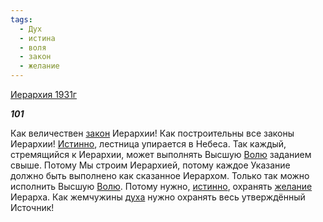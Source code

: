 ```yaml
---
tags:
  - Дух
  - истина
  - воля
  - закон
  - желание
---
```

[Иерархия 1931г](https://127.0.0.1:4002/agni/1931)

___101___

Как величествен [закон](../../../tags/#закон) Иерархии! Как построительны все законы Иерархии! [Истинно](../../../tags/#истина), лестница упирается в Небеса. Так каждый, стремящийся к Иерархии, может выполнять Высшую [Волю](../../../tags/#воля) заданием свыше. Потому Мы строим Иерархией, потому каждое Указание должно быть выполнено как сказанное Иерархом. Только так можно исполнить Высшую [Волю](../../../tags/#воля). Потому нужно, [истинно](../../../tags/#истина), охранять [желание](../../../tags/#желание) Иерарха. Как жемчужины [духа](../../../tags/#Дух) нужно охранять весь утверждённый Источник!   

